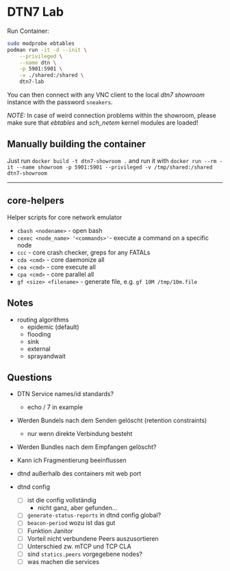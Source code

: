 # DTN7 Lab

Run Container:

```sh
sudo modprobe ebtables
podman run -it -d --init \
    --privileged \
    --name dtn \
    -p 5901:5901 \
    -v ./shared:/shared \
    dtn7-lab
```
You can then connect with any VNC client to the local *dtn7 showroom* instance with the password `sneakers`.

*NOTE:* In case of weird connection problems within the showroom, please make sure that *ebtables* and *sch_netem* kernel modules are loaded!

## Manually building the container

Just run `docker build -t dtn7-showroom .` and run it with `docker run --rm -it --name showroom -p 5901:5901 --privileged -v /tmp/shared:/shared dtn7-showroom`

---

## core-helpers

Helper scripts for core network emulator

- `cbash <nodename>` - open bash
- `cexec <node_name> '<commands>'`- execute a command on a specific node
- `ccc` - core crash checker, greps for any FATALs
- `cda <cmd>` - core daemonize all
- `cea <cmd>` - core execute all
- `cpa <cmd>` - core parallel all
- `gf <size> <filename>` - generate file, e.g. `gf 10M /tmp/10m.file`

## Notes

- routing algorithms
    - epidemic (default)
    - flooding
    - sink
    - external
    - sprayandwait

## Questions

- DTN Service names/id standards?
    - echo / 7 in example
- Werden Bundels nach dem Senden gelöscht (retention constraints)
    - nur wenn direkte Verbindung besteht
- Werden Bundles nach dem Empfangen gelöscht?
- Kann ich Fragmentierung beeinflussen
- dtnd außerhalb des containers mit web port

- dtnd config
    - [ ] ist die config vollständig
        - nicht ganz, aber gefunden...
    - [ ] `generate-status-reports` in dtnd config global?
    - [ ] `beacon-period` wozu ist das gut
    - [ ] Funktion Janitor
    - [ ] Vorteil nicht verbundene Peers auszusortieren
    - [ ] Unterschied zw. mTCP und TCP CLA
    - [ ] sind `statics.peers` vorgegebene nodes?
    - [ ] was machen die services
